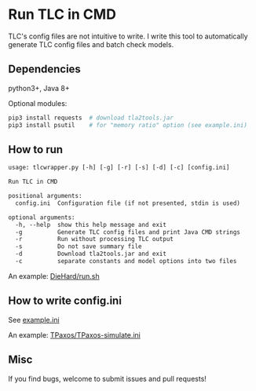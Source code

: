 # Run TLC in CMD

TLC's config files are not intuitive to write.
I write this tool to automatically generate TLC config files and batch check models.

## Dependencies

python3+, Java 8+

Optional modules:

```sh
pip3 install requests  # download tla2tools.jar
pip3 install psutil    # for "memory ratio" option (see example.ini)
```

## How to run

```txt
usage: tlcwrapper.py [-h] [-g] [-r] [-s] [-d] [-c] [config.ini]

Run TLC in CMD

positional arguments:
  config.ini  Configuration file (if not presented, stdin is used)

optional arguments:
  -h, --help  show this help message and exit
  -g          Generate TLC config files and print Java CMD strings
  -r          Run without processing TLC output
  -s          Do not save summary file
  -d          Download tla2tools.jar and exit
  -c          separate constants and model options into two files
```

An example: [DieHard/run.sh](./examples/DieHard/run.sh)

## How to write config.ini

See [example.ini](./example.ini)

An example: [TPaxos/TPaxos-simulate.ini](./examples/TPaxos/TPaxos-simulate.ini)

## Misc

If you find bugs, welcome to submit issues and pull requests!

